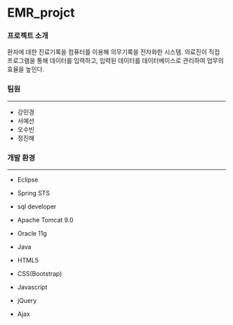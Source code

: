 # EMR_projct

### 프로젝트 소개
환자에 대한 진료기록을 컴퓨터를 이용해 의무기록을 전자화한 시스템.
의료진이 직접 프로그램을 통해 데이터를 입력하고, 입력된 데이터를 데이터베이스로 관리하여 업무의 효율을 높인다.

### 팀원
***
* 강민경
* 서예선
* 오수빈
* 정진해

### 개발 환경
***
* Eclipse
* Spring STS
* sql developer
* Apache Tomcat 9.0  
  
* Oracle 11g  
  
* Java
* HTML5
* CSS(Bootstrap)
* Javascript
* jQuery
* Ajax
